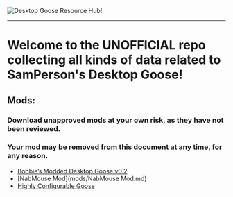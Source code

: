 ![Desktop Goose Resource Hub!](https://i.imgur.com/iE7BH5U.png)

---

# Welcome to the UNOFFICIAL repo collecting all kinds of data related to SamPerson's Desktop Goose!

## Mods:

### Download unapproved mods at your own risk, as they have not been reviewed.

### Your mod may be removed from this document at any time, for any reason.

* [Bobbie’s Modded Desktop Goose v0.2](mods/bobbies.md)
* [NabMouse Mod](mods/NabMouse Mod.md)
* [Highly Configurable Goose](mods/HiConfGoose.md)
